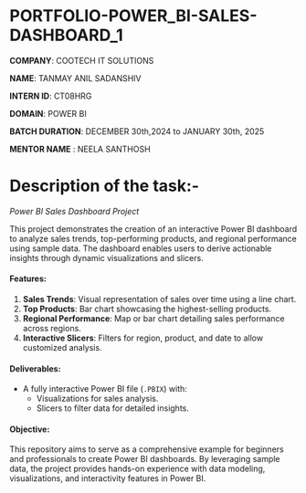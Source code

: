 # PORTFOLIO-POWER_BI-SALES-DASHBOARD_1


**COMPANY**: COOTECH IT SOLUTIONS


**NAME**: TANMAY ANIL SADANSHIV


**INTERN ID**: CT08HRG


**DOMAIN**: POWER BI


**BATCH DURATION**: DECEMBER 30th,2024 to JANUARY 30th, 2025


**MENTOR NAME** : NEELA SANTHOSH

# Description of the task:- 

*Power BI Sales Dashboard Project*

This project demonstrates the creation of an interactive Power BI dashboard to analyze sales trends, top-performing products, and regional performance using sample data. The dashboard enables users to derive actionable insights through dynamic visualizations and slicers.

#### Features:
1. **Sales Trends**: Visual representation of sales over time using a line chart.  
2. **Top Products**: Bar chart showcasing the highest-selling products.  
3. **Regional Performance**: Map or bar chart detailing sales performance across regions.  
4. **Interactive Slicers**: Filters for region, product, and date to allow customized analysis.

#### Deliverables:
- A fully interactive Power BI file (`.PBIX`) with:
  - Visualizations for sales analysis.
  - Slicers to filter data for detailed insights.

#### Objective:
This repository aims to serve as a comprehensive example for beginners and professionals to create Power BI dashboards. By leveraging sample data, the project provides hands-on experience with data modeling, visualizations, and interactivity features in Power BI.
